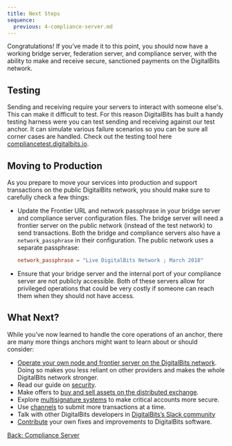 ```yaml
---
title: Next Steps
sequence:
  previous: 4-compliance-server.md
---
```


Congratulations! If you’ve made it to this point, you should now have a working bridge server, federation server, and compliance server, with the ability to make and receive secure, sanctioned payments on the DigitalBits network.

## Testing
Sending and receiving require your servers to interact with someone else's. This can make it difficult to test. For this reason DigitalBits has built a handy testing harness were you can test sending and receiving against our test anchor. It can simulate various failure scenarios so you can be sure all corner cases are handled. Check out the testing tool here [compliancetest.digitalbits.io](#).

## Moving to Production

As you prepare to move your services into production and support transactions on the public DigitalBits network, you should make sure to carefully check a few things:

- Update the Frontier URL and network passphrase in your bridge server and compliance server configuration files. The bridge server will need a frontier server on the public network (instead of the test network) to send transactions. Both the bridge and compliance servers also have a `network_passphrase` in their configuration. The public network uses a separate passphrase:

    ```toml
    network_passphrase = "Live DigitalBits Network ; March 2018"
    ````

- Ensure that your bridge server and the internal port of your compliance server are not publicly accessible. Both of these servers allow for privileged operations that could be very costly if someone can reach them when they should not have access.


## What Next?

While you’ve now learned to handle the core operations of an anchor, there are many more things anchors might want to learn about or should consider:

- [Operate your own node and frontier server on the DigitalBits network](https://developer.digitalbits.io/digitalbits-core/software/admin.html). Doing so makes you less reliant on other providers and makes the whole DigitalBits network stronger.
- Read our guide on [security](../security.md).
- Make offers to [buy and sell assets on the distributed exchange](../concepts/exchange.md).
- Explore [multisignature systems](../concepts/multi-sig.md) to make critical accounts more secure.
- Use [channels](../channels.md) to submit more transactions at a time.
- Talk with other DigitalBits developers in [DigitalBits’s Slack community](http://slack.digitalbits.io/)
- [Contribute](../contributing.md) your own fixes and improvements to DigitalBits software.

<nav class="sequence-navigation">
  <a rel="prev" href="4-compliance-server.md">Back: Compliance Server</a>
</nav>
